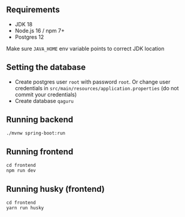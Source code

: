 ## Requirements

- JDK 18
- Node.js 16 / npm 7+
- Postgres 12

Make sure `JAVA_HOME` env variable points to correct JDK location

## Setting the database

- Create postgres user `root` with password `root`. Or change user credentials in `src/main/resources/application.properties` (do not commit your credentials)
- Create database `qaguru`

## Running backend

```shell
./mvnw spring-boot:run
```

## Running frontend

```shell
cd frontend
npm run dev
```

## Running husky (frontend)

```shell
cd frontend
yarn run husky
```
